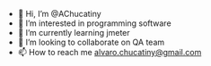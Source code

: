 - 👋 Hi, I’m @AChucatiny
- 👀 I’m interested in programming software
- 🌱 I’m currently learning jmeter
- 💞️ I’m looking to collaborate on QA team
- 📫 How to reach me alvaro.chucatiny@gmail.com

<!---
AChucatiny/AChucatiny is a ✨ special ✨ repository because its `README.md` (this file) appears on your GitHub profile.
You can click the Preview link to take a look at your changes.
--->
